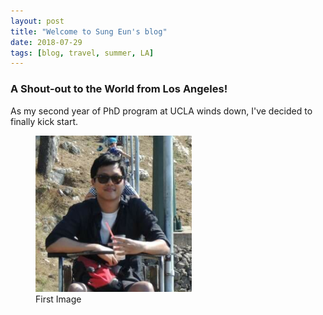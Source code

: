 ```yaml
---
layout: post
title: "Welcome to Sung Eun's blog"
date: 2018-07-29
tags: [blog, travel, summer, LA]
---
```


### A Shout-out to the World from Los Angeles!
As my second year of PhD program at UCLA winds down, I've decided to finally kick start.

<figure>
	<img src="assets/images/bio.png">
	<figcaption>First Image</figcaption>
</figure>
